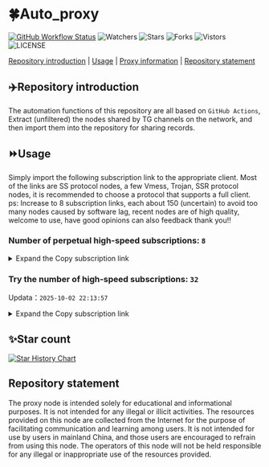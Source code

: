 # 🍀Auto_proxy
[![GitHub Workflow Status](https://img.shields.io/github/actions/workflow/status/PangTouY00/Auto_proxy/main.yml?branch=main)](https://github.com/PangTouY00/Auto_proxy/actions/workflows/main.yml?branch=main) 
![Watchers](https://img.shields.io/github/watchers/w1770946466/Auto_proxy) ![Stars](https://img.shields.io/github/stars/PangTouY00/Auto_proxy) ![Forks](https://img.shields.io/github/forks/w1770946466/Auto_proxy) ![Vistors](https://visitor-badge.laobi.icu/badge?page_id=PangTouY00.Auto_proxy) ![LICENSE](https://img.shields.io/badge/license-CC%20BY--SA%204.0-green.svg)

[Repository introduction](https://github.com/PangTouY00/Auto_proxy#Repositoryintroduction) | [Usage](https://github.com/PangTouY00/Auto_proxy#Usage) | [Proxy information](https://github.com/PangTouY00/Auto_proxy#Proxyinformation) | [Repository statement](https://github.com/PangTouY00/Auto_proxy#Repositorystatement)

## ✈️Repository introduction
The automation functions of this repository are all based on `GitHub Actions`,
Extract (unfiltered) the nodes shared by TG channels on the network, and then import them into the repository for sharing records.

## ⏩Usage
Simply import the following subscription link to the appropriate client. Most of the links are SS protocol nodes, a few Vmess, Trojan, SSR protocol nodes, it is recommended to choose a protocol that supports a full client.
ps: Increase to 8 subscription links, each about 150 (uncertain) to avoid too many nodes caused by software lag, recent nodes are of high quality, welcome to use, have good opinions can also feedback thank you!!

### Number of perpetual high-speed subscriptions: `8`

<details>
  <summary>Expand the Copy subscription link</summary>

  
- [Multiprotocol Base64 encoding](https://raw.githubusercontent.com/PangTouY00/Auto_proxy/main/Long_term_subscription1)
`https://raw.githubusercontent.com/PangTouY00/Auto_proxy/main/Long_term_subscription_num`
`Total number of merge nodes: 243`

- [Multiprotocol Base64 encoding](https://raw.githubusercontent.com/PangTouY00/Auto_proxy/main/Long_term_subscription1)
`https://raw.githubusercontent.com/PangTouY00/Auto_proxy/main/Long_term_subscription1`
`Total number of merge nodes: 31`

- [Multiprotocol Base64 encoding](https://raw.githubusercontent.com/PangTouY00/Auto_proxy/main/Long_term_subscription2)
`https://raw.githubusercontent.com/PangTouY00/Auto_proxy/main/Long_term_subscription2`
`Total number of merge nodes: 31`

- [Multiprotocol Base64 encoding](https://raw.githubusercontent.com/PangTouY00/Auto_proxy/main/Long_term_subscription3)
`https://raw.githubusercontent.com/PangTouY00/Auto_proxy/main/Long_term_subscription3`
`Total number of merge nodes: 31`

- [Multiprotocol Base64 encoding](https://raw.githubusercontent.com/PangTouY00/Auto_proxy/main/Long_term_subscription4)
`https://raw.githubusercontent.com/PangTouY00/Auto_proxy/main/Long_term_subscription4`
`Total number of merge nodes: 31`

- [Multiprotocol Base64 encoding](https://raw.githubusercontent.comPangTouY00/Auto_proxy/main/Long_term_subscription5)
`https://raw.githubusercontent.com/PangTouY00/Auto_proxy/main/Long_term_subscription5`
`Total number of merge nodes: 31`

- [Multiprotocol Base64 encoding](https://raw.githubusercontent.com/PangTouY00/Auto_proxy/main/Long_term_subscription6)
`https://raw.githubusercontent.com/PangTouY00/Auto_proxy/main/Long_term_subscription6`
`Total number of merge nodes: 31`

- [Multiprotocol Base64 encoding](https://raw.githubusercontent.com/PangTouY00/Auto_proxy/main/Long_term_subscription7)
`https://raw.githubusercontent.com/PangTouY00/Auto_proxy/main/Long_term_subscription7`
`Total number of merge nodes: 31`

- [Multiprotocol Base64 encoding](https://raw.githubusercontent.com/PangTouY00/Auto_proxy/main/Long_term_subscription8)
`https://raw.githubusercontent.com/PangTouY00/Auto_proxy/main/Long_term_subscription8`
`Total number of merge nodes: 26`

- [Clash subscription](https://raw.githubusercontent.com/PangTouY00/Auto_proxy/main/Long_term_subscription2.yaml)
`https://raw.githubusercontent.com/PangTouY00/Auto_proxy/main/Long_term_subscription1.yaml`


- [Clash subscription](https://raw.githubusercontent.com/PangTouY00/Auto_proxy/main/Long_term_subscription2.yaml)
`https://raw.githubusercontent.com/PangTouY00/Auto_proxy/main/Long_term_subscription2.yaml`


- [Clash subscription](https://raw.githubusercontent.com/PangTouY00/Auto_proxy/main/Long_term_subscription3.yaml)
`https://raw.githubusercontent.com/PangTouY00/Auto_proxy/main/Long_term_subscription3.yaml`
  
</details>

### Try the number of high-speed subscriptions: `32`
Updata：`2025-10-02 22:13:57`


<details>
  <summary>Expand the Copy subscription link</summary>  

































































































































































































































































































































































































































































































































































































































































































































































































































































































































































































































































































































































































































































































































































































































































































































































































































































































































































































































































































































































































































































































































































































































































































































































































































































































































































































































































































































































































































































































































































































































































































































































































































































































































































































































































































































































































































































































































































































































































































































































































































































































































































































































































































































































































































































































































































































































































































































































































































































































































































































































































































































































































































































































































































































































































































































































































































































































































































































































































































































































































































































































































































































































































































































































































































































































































































































































































































































































































































































































































































































































































































































































































































































































































































































































































































































































































































































































































































































































































































































































































































































































































































































































































































































































































































































































































































































































































































































































































































































































































































































































































































































































































































































































































































































































































































































































































































































































































































































































































































































































































































































































































































































































































































































































































































































































































































































































































































































































































































































































































































































































































































































































































































































































































































































































































































































































































































































































































































































































































































































































































































































































































































































































































































































































































































































































































































































































































































































































































































































































































































































































































































































































































































































































































































































































































































































































































































































































































































































































































































































































































































































































































































































































































































































































































































































































































































































































































































































































































































































































































































































































































































































































































































































































































































































































































































































































































































































































































































































































































































































































































































































































































































































































































































































































































































































































































































































































































































































































































































































































































































































































































































































































































































































































































































































































































































































































































































































































































































































































































































































































































































































































































































































































































































































































































































































































































































































































































































































































































































































































































































































































































































































































































































































































































































































































































































































































































































































































































































































































































































































































































































































































































































































































































































































































































































































































































































































































































































































































































































































































































































































































































































































































































































































































































































































































































































































































































































































































































































































































































































































































































































































































































































































































































































































































































































































































































































































































































































































































































































































































































































































































































































































































































































































































































































































































































































































































































































































































































































































































































































































































































































































































































































































































































































































































































































































































































































































































































































































































































































































































































































































































>Trial subscription：
`https://gods1.dashicn.buzz/api/v1/client/subscribe?token=f449772ef471b7e7f585e9abc938a414`




>Trial subscription：
`https://a.guojiajia.filegear-sg.me/api/v1/client/subscribe?token=7359ecaa7340452503eff70828749a22`




>Trial subscription：
`https://4444445.xyz/api/v1/client/subscribe?token=deba9e1b10522f11d7d2000636e7dacd`




>Trial subscription：
`https://gods2.dashicn.buzz/api/v1/client/subscribe?token=687ebff30ff194bc52fc32ef577def2f`




>Trial subscription：
`https://multiserver.multiserveradelshoop.com/api/v1/client/subscribe?token=cfb6e68d284fde1d9ca6cff897a61740`




>Trial subscription：
`https://xiaoby.com/api/v1/client/subscribe?token=4a1820580a5adb8bf622c7b2e172030e`




>Trial subscription：
`https://www.eeevpn.com/api/v1/client/subscribe?token=36a3c09417716b107c19bd6dd67c204c`




>Trial subscription：
`https://www.camael.top/api/v1/client/subscribe?token=0170ac9359f73b41ccbc390d8578ecb3`




>Trial subscription：
`https://www.louwangzhiyu.org/api/v1/client/subscribe?token=be1a5bb71cf6d1041ec1466d76e8e751`




>Trial subscription：
`https://qingyun.zybs.eu.org/api/v1/client/subscribe?token=a7d53ebc2758b0b0dcc7dfe70a551f5e`




>Trial subscription：
`https://cn.newbee.cyou/api/v1/client/subscribe?token=25cff7d6ae9b4c9bbecdf63750ab570b`




>Trial subscription：
`http://tinnyrick8888.com/api/v1/client/subscribe?token=3ea8dc3b6dbf7f7c70e88e3530607edb`




>Trial subscription：
`https://cfvpn.com/api/v1/client/subscribe?token=8bd5efcad6e11044a7b935e97c3f5c70`




>Trial subscription：
`https://old-v2b.linkedton.com/api/v1/client/subscribe?token=7d111e2754b9c778bb07e3443482de44`




>Trial subscription：
`https://v2s.ip-ddns.com/api/v1/client/subscribe?token=5c426f75613daf42ddd9c4d06613e011`




>Trial subscription：
`https://gods3.dashicn.buzz/api/v1/client/subscribe?token=4b28812fb6dcf5328e4efaa691925d29`




>Trial subscription：
`https://newbee.cyou/api/v1/client/subscribe?token=e3c09bab2efcfb35dae4935ed8ad8528`




>Trial subscription：
`https://dl.vfkum.website/api/v1/client/subscribe?token=58fe5e2a4a8ff028d0ac6fa9c8e88a4d`




>Trial subscription：
`https://api.skrspc.org/api/v1/client/subscribe?token=0fd7f8d54ef950614229f97d582eba41`




>Trial subscription：
`https://slianvpn.com/api/v1/client/subscribe?token=e302cb2aeb3525fa52b658fd338f9beb`




>Trial subscription：
`https://dashuai.us/api/v1/client/subscribe?token=f331ad72a027ba6c8bd9acee82f6f5f1`




>Trial subscription：
`https://go.yueyun.de/api/v1/client/subscribe?token=185bc4fc2a35a3a8ec607434d291cb78`




>Trial subscription：
`https://yywhale.com/api/v1/client/subscribe?token=06eb4bf11f22054c3932a2bc2fabc849`




>Trial subscription：
`https://xiaohuolongjc.top/api/v1/client/subscribe?token=4572aa6172088d4bf537f103f66962a2`




>Trial subscription：
`https://kingfisher.top/api/v1/client/subscribe?token=3fe6964ea9c0662998e355d359b87305`




>Trial subscription：
`https://proxy.txsb.fun/api/v1/client/subscribe?token=1d3b1993ce17c22fe0d667561744e33f`




>Trial subscription：
`https://ylccloud.top/api/v1/client/subscribe?token=96fd972b723bdadde3e13ad71ef354da`




>Trial subscription：
`https://slianvpn.top/api/v1/client/subscribe?token=e2d7185599d276f25175d239cd2198be`




>Trial subscription：
`http://107.173.31.17/api/v1/client/subscribe?token=0a7c3073f17400cc37efb4857ba05e73`




>Trial subscription：
`https://sufujia.top/api/v1/client/subscribe?token=205b297b2f4c5011a2c3854fa33b97a1`




>Trial subscription：
`https://linlujs.cloud/api/v1/client/subscribe?token=387ce14db61052fb39871e290bb2d59c`




>Trial subscription：
`https://fs.v2rayse.com/share/20251002/bfemrp0q3b.txt`



</details>

## ✨Star count
[![Star History Chart](https://api.star-history.com/svg?repos=PangTouY00/Auto_proxy&type=Date)](https://star-history.com/#w1770946466/Auto_proxy&Date)



## Repository statement
The proxy node is intended solely for educational and informational purposes. It is not intended for any illegal or illicit activities. The resources provided on this node are collected from the Internet for the purpose of facilitating communication and learning among users. It is not intended for use by users in mainland China, and those users are encouraged to refrain from using this node. The operators of this node will not be held responsible for any illegal or inappropriate use of the resources provided.
